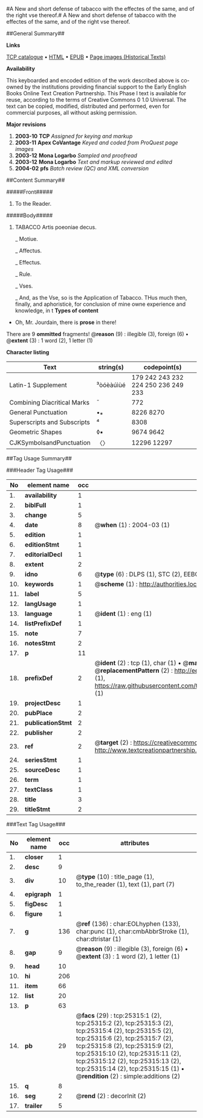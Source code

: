 #A New and short defense of tabacco with the effectes of the same, and of the right vse thereof.#
A New and short defense of tabacco with the effectes of the same, and of the right vse thereof.

##General Summary##

**Links**

[TCP catalogue](http://www.ota.ox.ac.uk/tcp/)  • 
[HTML](http://tei.it.ox.ac.uk/tcp/Texts-HTML/free/A20/A20029.html)  • 
[EPUB](http://tei.it.ox.ac.uk/tcp/Texts-EPUB/free/A20/A20029.epub) • 
[Page images (Historical Texts)](https://data.historicaltexts.jisc.ac.uk/view?pubId=eebo-22282598e&pageId=eebo-22282598e-25315-1)

**Availability**

This keyboarded and encoded edition of the
	       work described above is co-owned by the institutions
	       providing financial support to the Early English Books
	       Online Text Creation Partnership. This Phase I text is
	       available for reuse, according to the terms of Creative
	       Commons 0 1.0 Universal. The text can be copied,
	       modified, distributed and performed, even for
	       commercial purposes, all without asking permission.

**Major revisions**

1. __2003-10__ __TCP__ *Assigned for keying and markup*
1. __2003-11__ __Apex CoVantage__ *Keyed and coded from ProQuest page images*
1. __2003-12__ __Mona Logarbo__ *Sampled and proofread*
1. __2003-12__ __Mona Logarbo__ *Text and markup reviewed and edited*
1. __2004-02__ __pfs__ *Batch review (QC) and XML conversion*

##Content Summary##

#####Front#####

1. To the Reader.

#####Body#####

1. TABACCO Artis poeoniae decus.

    _ Motiue.

    _ Affectus.

    _ Effectus.

    _ Rule.

    _ Vses.

    _ And, as the Vse, so is the Application of Tabacco.
THus much then, finally, and aphoristicè, for conclusion of mine owne experience and knowledge, in t
**Types of content**

  * Oh, Mr. Jourdain, there is **prose** in there!

There are 9 **ommitted** fragments! 
 @__reason__ (9) : illegible (3), foreign (6)  •  @__extent__ (3) : 1 word (2), 1 letter (1)

**Character listing**


|Text|string(s)|codepoint(s)|
|---|---|---|
|Latin-1 Supplement|³òóèàúìùé|179 242 243 232 224 250 236 249 233|
|Combining             Diacritical Marks|̄|772|
|General Punctuation|•⁎|8226 8270|
|Superscripts             and Subscripts|⁴|8308|
|Geometric Shapes|◊▪|9674 9642|
|CJKSymbolsandPunctuation|〈〉|12296 12297|

##Tag Usage Summary##

###Header Tag Usage###

|No|element name|occ|attributes|
|---|---|---|---|
|1.|__availability__|1||
|2.|__biblFull__|1||
|3.|__change__|5||
|4.|__date__|8| @__when__ (1) : 2004-03 (1)|
|5.|__edition__|1||
|6.|__editionStmt__|1||
|7.|__editorialDecl__|1||
|8.|__extent__|2||
|9.|__idno__|6| @__type__ (6) : DLPS (1), STC (2), EEBO-CITATION (1), OCLC (1), VID (1)|
|10.|__keywords__|1| @__scheme__ (1) : http://authorities.loc.gov/ (1)|
|11.|__label__|5||
|12.|__langUsage__|1||
|13.|__language__|1| @__ident__ (1) : eng (1)|
|14.|__listPrefixDef__|1||
|15.|__note__|7||
|16.|__notesStmt__|2||
|17.|__p__|11||
|18.|__prefixDef__|2| @__ident__ (2) : tcp (1), char (1)  •  @__matchPattern__ (2) : ([0-9\-]+):([0-9IVX]+) (1), (.+) (1)  •  @__replacementPattern__ (2) : http://eebo.chadwyck.com/downloadtiff?vid=$1&page=$2 (1), https://raw.githubusercontent.com/textcreationpartnership/Texts/master/tcpchars.xml#$1 (1)|
|19.|__projectDesc__|1||
|20.|__pubPlace__|2||
|21.|__publicationStmt__|2||
|22.|__publisher__|2||
|23.|__ref__|2| @__target__ (2) : https://creativecommons.org/publicdomain/zero/1.0/ (1), http://www.textcreationpartnership.org/docs/. (1)|
|24.|__seriesStmt__|1||
|25.|__sourceDesc__|1||
|26.|__term__|1||
|27.|__textClass__|1||
|28.|__title__|3||
|29.|__titleStmt__|2||


###Text Tag Usage###

|No|element name|occ|attributes|
|---|---|---|---|
|1.|__closer__|1||
|2.|__desc__|9||
|3.|__div__|10| @__type__ (10) : title_page (1), to_the_reader (1), text (1), part (7)|
|4.|__epigraph__|1||
|5.|__figDesc__|1||
|6.|__figure__|1||
|7.|__g__|136| @__ref__ (136) : char:EOLhyphen (133), char:punc (1), char:cmbAbbrStroke (1), char:dtristar (1)|
|8.|__gap__|9| @__reason__ (9) : illegible (3), foreign (6)  •  @__extent__ (3) : 1 word (2), 1 letter (1)|
|9.|__head__|10||
|10.|__hi__|206||
|11.|__item__|66||
|12.|__list__|20||
|13.|__p__|63||
|14.|__pb__|29| @__facs__ (29) : tcp:25315:1 (2), tcp:25315:2 (2), tcp:25315:3 (2), tcp:25315:4 (2), tcp:25315:5 (2), tcp:25315:6 (2), tcp:25315:7 (2), tcp:25315:8 (2), tcp:25315:9 (2), tcp:25315:10 (2), tcp:25315:11 (2), tcp:25315:12 (2), tcp:25315:13 (2), tcp:25315:14 (2), tcp:25315:15 (1)  •  @__rendition__ (2) : simple:additions (2)|
|15.|__q__|8||
|16.|__seg__|2| @__rend__ (2) : decorInit (2)|
|17.|__trailer__|5||
